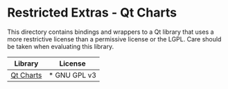 # Restricted Extras - Qt Charts

This directory contains bindings and wrappers to a Qt library that uses a more restrictive license than a permissive license or the LGPL. Care should be taken when evaluating this library.

| Library                                                          | License      |
| ---------------------------------------------------------------- | ------------ |
| [Qt Charts](https://doc.qt.io/qt-6/qtcharts-index.html#licenses) | * GNU GPL v3 |
